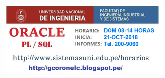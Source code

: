 ![ORACLE PL-SQL](https://raw.githubusercontent.com/gcoronelc/SISTUNI-PLSQL-005/master/img/plsql-05.jpg)

